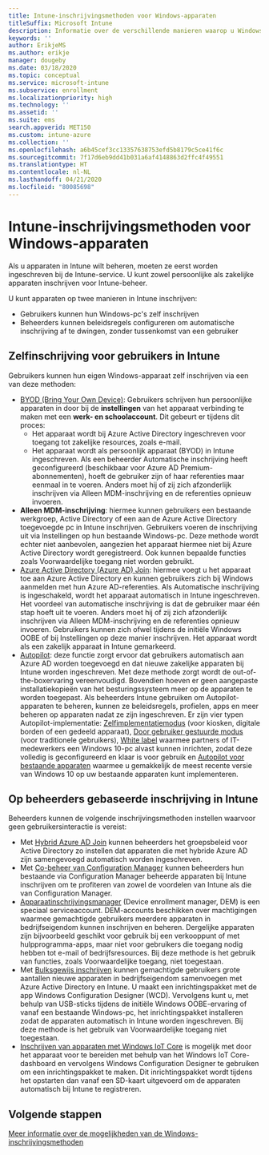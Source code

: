 ```yaml
---
title: Intune-inschrijvingsmethoden voor Windows-apparaten
titleSuffix: Microsoft Intune
description: Informatie over de verschillende manieren waarop u Windows-apparaten in Intune kunt inschrijven
keywords: ''
author: ErikjeMS
ms.author: erikje
manager: dougeby
ms.date: 03/18/2020
ms.topic: conceptual
ms.service: microsoft-intune
ms.subservice: enrollment
ms.localizationpriority: high
ms.technology: ''
ms.assetid: ''
ms.suite: ems
search.appverid: MET150
ms.custom: intune-azure
ms.collection: ''
ms.openlocfilehash: a6b45cef3cc13357638753efd5b8179c5ce41f6c
ms.sourcegitcommit: 7f17d6eb9dd41b031a6af4148863d2ffc4f49551
ms.translationtype: HT
ms.contentlocale: nl-NL
ms.lasthandoff: 04/21/2020
ms.locfileid: "80085698"
---
```

# <a name="intune-enrollment-methods-for-windows-devices"></a>Intune-inschrijvingsmethoden voor Windows-apparaten

Als u apparaten in Intune wilt beheren, moeten ze eerst worden ingeschreven bij de Intune-service. U kunt zowel persoonlijke als zakelijke apparaten inschrijven voor Intune-beheer. 

U kunt apparaten op twee manieren in Intune inschrijven:
- Gebruikers kunnen hun Windows-pc's zelf inschrijven 
- Beheerders kunnen beleidsregels configureren om automatische inschrijving af te dwingen, zonder tussenkomst van een gebruiker

## <a name="user-self-enrollment-in-intune"></a>Zelfinschrijving voor gebruikers in Intune

Gebruikers kunnen hun eigen Windows-apparaat zelf inschrijven via een van deze methoden:

- [BYOD (Bring Your Own Device)](https://docs.microsoft.com/mem/intune/user-help/enroll-windows-10-device): Gebruikers schrijven hun persoonlijke apparaten in door bij de **instellingen** van het apparaat verbinding te maken met een **werk- en schoolaccount**. Dit gebeurt er tijdens dit proces:
  - Het apparaat wordt bij Azure Active Directory ingeschreven voor toegang tot zakelijke resources, zoals e-mail.
  - Het apparaat wordt als persoonlijk apparaat (BYOD) in Intune ingeschreven.
Als een beheerder Automatische inschrijving heeft geconfigureerd (beschikbaar voor Azure AD Premium-abonnementen), hoeft de gebruiker zijn of haar referenties maar eenmaal in te voeren. Anders moet hij of zij zich afzonderlijk inschrijven via Alleen MDM-inschrijving en de referenties opnieuw invoeren.  
- **Alleen MDM-inschrijving**: hiermee kunnen gebruikers een bestaande werkgroep, Active Directory of een aan de Azure Active Directory toegevoegde pc in Intune inschrijven. Gebruikers voeren de inschrijving uit via Instellingen op hun bestaande Windows-pc. Deze methode wordt echter niet aanbevolen, aangezien het apparaat hiermee niet bij Azure Active Directory wordt geregistreerd. Ook kunnen bepaalde functies zoals Voorwaardelijke toegang niet worden gebruikt.
- [Azure Active Directory (Azure AD) Join](https://docs.microsoft.com/azure/active-directory/user-help/user-help-join-device-on-network): hiermee voegt u het apparaat toe aan Azure Active Directory en kunnen gebruikers zich bij Windows aanmelden met hun Azure AD-referenties. Als Automatische inschrijving is ingeschakeld, wordt het apparaat automatisch in Intune ingeschreven. Het voordeel van automatische inschrijving is dat de gebruiker maar één stap hoeft uit te voeren. Anders moet hij of zij zich afzonderlijk inschrijven via Alleen MDM-inschrijving en de referenties opnieuw invoeren. Gebruikers kunnen zich ofwel tijdens de initiële Windows OOBE of bij Instellingen op deze manier inschrijven. Het apparaat wordt als een zakelijk apparaat in Intune gemarkeerd.
- [Autopilot](enrollment-autopilot.md): deze functie zorgt ervoor dat gebruikers automatisch aan Azure AD worden toegevoegd en dat nieuwe zakelijke apparaten bij Intune worden ingeschreven. Met deze methode zorgt wordt de out-of-the-boxervaring vereenvoudigd. Bovendien hoeven er geen aangepaste installatiekopieën van het besturingssysteem meer op de apparaten te worden toegepast. Als beheerders Intune gebruiken om Autopilot-apparaten te beheren, kunnen ze beleidsregels, profielen, apps en meer beheren op apparaten nadat ze zijn ingeschreven.  Er zijn vier typen Autopilot-implementatie: [Zelfimplementatiemodus](https://docs.microsoft.com/windows/deployment/windows-autopilot/self-deploying) (voor kiosken, digitale borden of een gedeeld apparaat), [Door gebruiker gestuurde modus](https://docs.microsoft.com/windows/deployment/windows-autopilot/user-driven) (voor traditionele gebruikers), [White label](https://docs.microsoft.com/windows/deployment/windows-autopilot/white-glove) waarmee partners of IT-medewerkers een Windows 10-pc alvast kunnen inrichten, zodat deze volledig is geconfigureerd en klaar is voor gebruik en [Autopilot voor bestaande apparaten](https://docs.microsoft.com/windows/deployment/windows-autopilot/existing-devices) waarmee u gemakkelijk de meest recente versie van Windows 10 op uw bestaande apparaten kunt implementeren.

## <a name="administrator-based-enrollment-in-intune"></a>Op beheerders gebaseerde inschrijving in Intune

Beheerders kunnen de volgende inschrijvingsmethoden instellen waarvoor geen gebruikersinteractie is vereist:

- Met [Hybrid Azure AD Join](https://docs.microsoft.com/windows/client-management/mdm/enroll-a-windows-10-device-automatically-using-group-policy) kunnen beheerders het groepsbeleid voor Active Directory zo instellen dat apparaten die met hybride Azure AD zijn samengevoegd automatisch worden ingeschreven.
- Met [Co-beheer van Configuration Manager](https://docs.microsoft.com/configmgr/comanage/overview) kunnen beheerders hun bestaande via Configuration Manager beheerde apparaten bij Intune inschrijven om te profiteren van zowel de voordelen van Intune als die van Configuration Manager.
- [Apparaatinschrijvingsmanager](device-enrollment-manager-enroll.md) (Device enrollment manager, DEM) is een speciaal serviceaccount. DEM-accounts beschikken over machtigingen waarmee gemachtigde gebruikers meerdere apparaten in bedrijfseigendom kunnen inschrijven en beheren. Dergelijke apparaten zijn bijvoorbeeld geschikt voor gebruik bij een verkooppunt of met hulpprogramma-apps, maar niet voor gebruikers die toegang nodig hebben tot e-mail of bedrijfsresources. Bij deze methode is het gebruik van functies, zoals Voorwaardelijke toegang, niet toegestaan. 
- Met [Bulksgewijs inschrijven](windows-bulk-enroll.md) kunnen gemachtigde gebruikers grote aantallen nieuwe apparaten in bedrijfseigendom samenvoegen met Azure Active Directory en Intune. U maakt een inrichtingspakket met de app Windows Configuration Designer (WCD). Vervolgens kunt u, met behulp van USB-sticks tijdens de initiële Windows OOBE-ervaring of vanaf een bestaande Windows-pc, het inrichtingspakket installeren zodat de apparaten automatisch in Intune worden ingeschreven. Bij deze methode is het gebruik van Voorwaardelijke toegang niet toegestaan.
- [Inschrijven van apparaten met Windows IoT Core](https://docs.microsoft.com/windows/iot-core/manage-your-device/intunedeviceenrollment) is mogelijk met door het apparaat voor te bereiden met behulp van het Windows IoT Core-dashboard en vervolgens Windows Configuration Designer te gebruiken om een inrichtingspakket te maken. Dit inrichtingspakket wordt tijdens het opstarten dan vanaf een SD-kaart uitgevoerd om de apparaten automatisch bij Intune te registreren.

## <a name="next-steps"></a>Volgende stappen

[Meer informatie over de mogelijkheden van de Windows-inschrijvingsmethoden](enrollment-method-capab.md)
